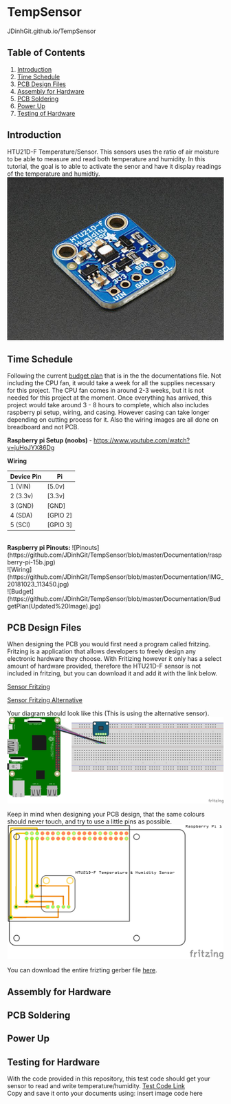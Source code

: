 # TempSensor
JDinhGit.github.io/TempSensor


## Table of Contents
1. [Introduction](#introduction)
2. [Time Schedule](#time-schedule)
3. [PCB Design Files](#pcb-design-files)
4. [Assembly for Hardware](#assembly-for-hardware)
5. [PCB Soldering](#pcb-soldering)
6. [Power Up](#power-up)
7. [Testing of Hardware](#testing-of-hardware)


## Introduction
HTU21D-F Temperature/Sensor. This sensors uses the ratio of air moisture to be able to measure and read both temperature and humidity. 
In this tutorial, the goal is to able to activate the senor and have it display readings of the temperature and humidtiy.<br>
![HTU21D-F Sensor](https://github.com/JDinhGit/TempSensor/blob/master/Documentation/HTU21DF.jpg)

## Time Schedule
Following the current [budget plan](https://github.com/JDinhGit/TempSensor/blob/master/Documentation/BudgetPlan(Updated).pdf) that is in the the documentations file. Not including the CPU fan, it would take a week for all the supplies necessary for this project. The CPU fan comes in around 2-3 weeks, but it is not needed for this project at the moment. Once everything has arrived, this project would take around 3 - 8 hours to complete, which also includes raspberry pi setup, wiring, and casing. However casing can take longer depending on cutting process for it. Also the wiring images are all done on breadboard and not PCB.<br>

<b>Raspberry pi Setup (noobs) </b>- https://www.youtube.com/watch?v=juHoJYX86Dg<br>
 
 <b>Wiring</b>
 
| Device Pin| Pi           |
| --------- | ------------ |
| 1 (VIN)   | [5.0v]       |
| 2 (3.3v)  | [3.3v]       |
| 3 (GND)   | [GND]        |
| 4 (SDA)   | [GPIO 2]     |
| 5 (SCI)   | [GPIO 3]     |
<br>
<b>Raspberry pi Pinouts:</b>
![Pinouts](https://github.com/JDinhGit/TempSensor/blob/master/Documentation/raspberry-pi-15b.jpg)<br>
![Wiring](https://github.com/JDinhGit/TempSensor/blob/master/Documentation/IMG_20181023_113450.jpg)<br>
![Budget](https://github.com/JDinhGit/TempSensor/blob/master/Documentation/BudgetPlan(Updated%20Image).jpg)<br>

## PCB Design Files
When designing the PCB you would first need a program called fritzing. Fritzing is a application that allows developers to freely design any electronic hardware they choose. With Fritizing however it only has a select amount of hardware provided, therefore the HTU21D-F sensor is not included in fritzing, but you can download it and add it with the link below. 

[Sensor Fritzing](https://github.com/JDinhGit/TempSensor/blob/master/PCB%20Fritzing/Adafruit%20HTU21D-F%20Temperature%20%2B%20Humidity%20Sensor.fzpz)<br>

[Sensor Fritzing Alternative](https://github.com/JDinhGit/TempSensor/blob/master/PCB%20Fritzing/fritzing-adafruit-HTU21DF-master(alternative).zip)<br>

Your diagram should look like this (This is using the alternative sensor).<br>
![Frizting Breadboard](https://github.com/JDinhGit/TempSensor/blob/master/Documentation/HTU21DF%20(Friziting%20Diagram).png)

Keep in mind when designing your PCB design, that the same colours should never touch, and try to use a little pins as possible. 
![PCB Design Hardware](https://github.com/JDinhGit/TempSensor/blob/master/Documentation/HTU21D-F_pcb.png)<br>

You can download the entire frizting gerber file [here](https://github.com/JDinhGit/TempSensor/blob/master/PCB%20Fritzing/HTU21D-F.zip).<br>

## Assembly for Hardware


## PCB Soldering

## Power Up

## Testing for Hardware
With the code provided in this repository, this test code should get your sensor to read and write temperature/humidity.
[Test Code Link](https://github.com/JDinhGit/TempSensor/tree/master/HTU21D%20-%20Test%20Code/c)<br>
Copy and save it onto your documents using:
insert image code here
